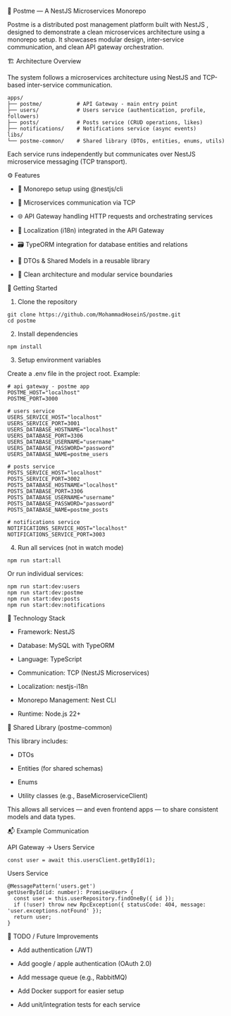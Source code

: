 📨 Postme — A NestJS Microservices Monorepo

Postme is a distributed post management platform built with NestJS
, designed to demonstrate a clean microservices architecture using a monorepo setup.
It showcases modular design, inter-service communication, and clean API gateway orchestration.

🏗️ Architecture Overview

The system follows a microservices architecture using NestJS and TCP-based inter-service communication.
```
apps/
├── postme/           # API Gateway - main entry point
├── users/            # Users service (authentication, profile, followers)
├── posts/            # Posts service (CRUD operations, likes)
├── notifications/    # Notifications service (async events)
libs/
└── postme-common/    # Shared library (DTOs, entities, enums, utils)
```

Each service runs independently but communicates over NestJS microservice messaging (TCP transport).

⚙️ Features

* 🧩 Monorepo setup using @nestjs/cli

* 🔌 Microservices communication via TCP

* 🌐 API Gateway handling HTTP requests and orchestrating services

* 💬 Localization (i18n) integrated in the API Gateway

* 🗃️ TypeORM integration for database entities and relations

* 🔄 DTOs & Shared Models in a reusable library

* 🧠 Clean architecture and modular service boundaries

🚀 Getting Started
1. Clone the repository
``` Terminal command
git clone https://github.com/MohammadHoseinS/postme.git
cd postme
```

2. Install dependencies
``` Terminal command
npm install
```

3. Setup environment variables

Create a .env file in the project root. Example:
``` env file
# api gateway - postme app
POSTME_HOST="localhost"
POSTME_PORT=3000

# users service
USERS_SERVICE_HOST="localhost"
USERS_SERVICE_PORT=3001
USERS_DATABASE_HOSTNAME="localhost"
USERS_DATABASE_PORT=3306
USERS_DATABASE_USERNAME="username"
USERS_DATABASE_PASSWORD="password"
USERS_DATABASE_NAME=postme_users

# posts service
POSTS_SERVICE_HOST="localhost"
POSTS_SERVICE_PORT=3002
POSTS_DATABASE_HOSTNAME="localhost"
POSTS_DATABASE_PORT=3306
POSTS_DATABASE_USERNAME="username"
POSTS_DATABASE_PASSWORD="password"
POSTS_DATABASE_NAME=postme_posts

# notifications service
NOTIFICATIONS_SERVICE_HOST="localhost"
NOTIFICATIONS_SERVICE_PORT=3003
```

4. Run all services (not in watch mode)
``` Terminal command
npm run start:all
```

Or run individual services:

``` Terminal command
npm run start:dev:users
npm run start:dev:postme
npm run start:dev:posts
npm run start:dev:notifications
```

🧱 Technology Stack

* Framework: NestJS

* Database: MySQL with TypeORM

* Language: TypeScript

* Communication: TCP (NestJS Microservices)

* Localization: nestjs-i18n

* Monorepo Management: Nest CLI

* Runtime: Node.js 22+

🧩 Shared Library (postme-common)

This library includes:

* DTOs

* Entities (for shared schemas)

* Enums

* Utility classes (e.g., BaseMicroserviceClient)

This allows all services — and even frontend apps — to share consistent models and data types.

📬 Example Communication

API Gateway → Users Service
``` Nest.Js TypeScript
const user = await this.usersClient.getById(1);
```

Users Service
``` Nest.Js TypeScript
@MessagePattern('users.get')
getUserById(id: number): Promise<User> {
  const user = this.userRepository.findOneBy({ id });
  if (!user) throw new RpcException({ statusCode: 404, message: 'user.exceptions.notFound' });
  return user;
}
```

🧠 TODO / Future Improvements

 * Add authentication (JWT)

 * Add google / apple authentication (OAuth 2.0)

 * Add message queue (e.g., RabbitMQ)

 * Add Docker support for easier setup

 * Add unit/integration tests for each service
